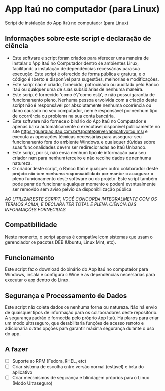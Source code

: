 # App Itaú no computador (para Linux)
Script de instalação do App Itaú no computador (para Linux)

## Informações sobre este script e declaração de ciência
- Este software e script foram criados para oferecer uma maneira de instalar o App Itaú no Computador dentro de ambientes Linux, facilitando a instalação de dependências necessárias para sua execução. Este script é oferecido de forma pública e gratuita, e o código é aberto e disponível para sugestões, melhorias e modificações.
- Este script não é criado, fornecido, patrocinado ou auditado pelo Banco Itaú ou qualquer uma de suas subsidiárias de nenhuma maneira.
- Este script é fornecido 'como é'/'como está', e não possui garantia de funcionamento pleno. Nenhuma pessoa envolvida com a criação deste script não é responsável por absolutamente nenhuma ocorrência ou dano causado no seu computador, nem é responsável por nenhum tipo de ocorrência ou problema na sua conta bancária.
- Este software não fornece o binário do App Itaú no Computador e apenas baixa automaticamente o executável disponível publicamente no site https://guardiao.itau.com.br/UpdateServer/aplicativoitau.msi e executa as operações técnicas necessárias para assegurar seu funcionamento fora do ambiente Windows, e quaisquer dúvidas sobre suas funcionalidades devem ser redirecionadas ao Itaú Unibanco.
- Este script, por si, não envia nenhum tipo de informação para seu criador nem para nenhum terceiro e não recolhe dados de nenhuma natureza.
- O criador deste script, o Banco Itaú e qualquer outro colaborador deste projeto não tem nenhuma responsabilidade por manter e assegurar o pleno funcionamento deste software ou do projeto. Este script também pode parar de funcionar a qualquer momento e poderá eventualmente ser removido sem aviso prévio da disponibilização pública.

*AO UTILIZAR ESTE SCRIPT, VOCÊ CONCORDA INTEGRALMENTE COM OS TERMOS ACIMA, E DECLARA TER TOTAL E PLENA CIÊNCIA DAS INFORMAÇÕES FORNECIDAS.*

## Compatibilidade
Neste momento, o script apenas é compatível com sistemas que usam o gerenciador de pacotes DEB (Ubuntu, Linux Mint, etc).

## Funcionamento
Este script faz o download do binário do App Itaú no computador para Windows, instala e configura o Wine e as dependências necessárias para executar o app dentro do Linux.

## Segurança e Processamento de Dados
Este script não coleta dados de nenhuma forma ou natureza. Não há envio de quaisquer tipos de informação para os colaboradores deste repositório. A segurança padrão é fornecida pelo próprio App Itaú. Há planos para criar um modo ultraseguro, que desabilitaria funções de acesso remoto e adicionaria outras opções para garantir máxima segurança durante o uso do app.

## A fazer
- [ ] Suporte ao RPM (Fedora, RHEL, etc)
- [ ] Criar sistema de escolha entre versão normal (estável) e beta do aplicativo
- [ ] Criar mecanismos de segurança e blindagem próprios para o Linux (Modo Ultraseguro)
